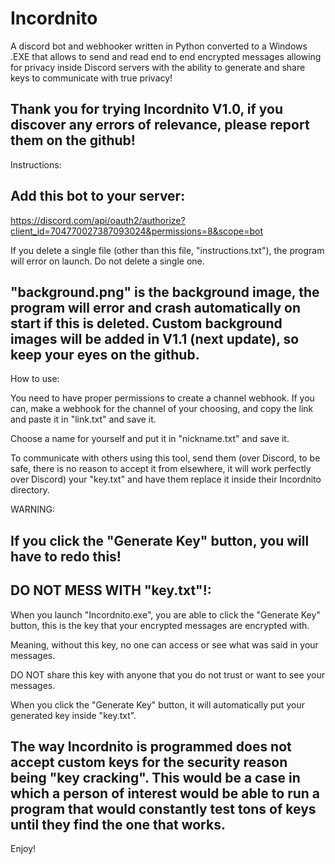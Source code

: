# Incordnito
A discord bot and webhooker written in Python converted to a Windows .EXE that allows to send and read end to end encrypted messages allowing for privacy inside Discord servers with the ability to generate and share keys to communicate with true privacy!

Thank you for trying Incordnito V1.0, if you discover any errors of
relevance, please report them on the github!
--------------------------------------------
Instructions:

Add this bot to your server:
----------------------------
https://discord.com/api/oauth2/authorize?client_id=704770027387093024&permissions=8&scope=bot

If you delete a single file (other than this file, "instructions.txt"),
the program will error on launch.  Do not delete a single one.

"background.png" is the background image, the program will error and crash
automatically on start if this is deleted.  Custom background images will
be added in V1.1 (next update), so keep your eyes on the github.
----------------------------------------------------------------
How to use:

You need to have proper permissions to create a channel webhook.  If you
can, make a webhook for the channel of your choosing, and copy the link
and paste it in "link.txt" and save it.

Choose a name for yourself and put it in "nickname.txt" and save it.

To communicate with others using this tool, send them (over Discord, to be
safe, there is no reason to accept it from elsewhere, it will work
perfectly over Discord) your "key.txt" and have them replace it inside
their Incordnito directory.

WARNING:

If you click the "Generate Key" button, you will have to redo this!
----------------------------
DO NOT MESS WITH "key.txt"!:
----------------------------

When you launch "Incordnito.exe", you are able to click the "Generate
Key" button, this is the key that your encrypted messages are encrypted
with.  

Meaning, without this key, no one can access or see what was said
in your messages.  

DO NOT share this key with anyone that you do not trust
or want to see your messages.

When you click the "Generate Key" button, it will automatically put
your generated key inside "key.txt".

The way Incordnito is programmed does not accept custom keys for the
security reason being "key cracking".
This would be a case in which a person of interest would
be able to run a program that would constantly test tons of keys until
they find the one that works.
-----------------------------
Enjoy!
